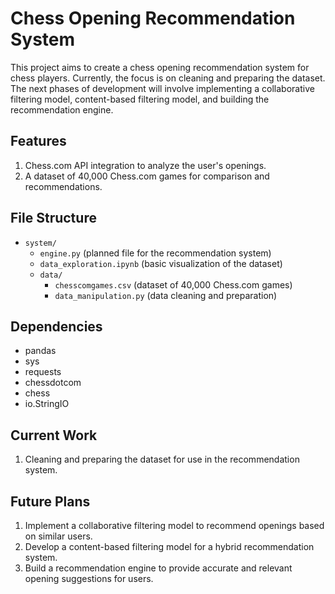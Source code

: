 # Chess Opening Recommendation System

This project aims to create a chess opening recommendation system for chess players. Currently, the focus is on cleaning and preparing the dataset. The next phases of development will involve implementing a collaborative filtering model, content-based filtering model, and building the recommendation engine.

## Features

1. Chess.com API integration to analyze the user's openings.
2. A dataset of 40,000 Chess.com games for comparison and recommendations.

## File Structure

- `system/`
    - `engine.py` (planned file for the recommendation system)
    - `data_exploration.ipynb` (basic visualization of the dataset)
    - `data/`
        - `chesscomgames.csv` (dataset of 40,000 Chess.com games)
        - `data_manipulation.py` (data cleaning and preparation)

## Dependencies

- pandas
- sys
- requests
- chessdotcom
- chess
- io.StringIO

## Current Work

1. Cleaning and preparing the dataset for use in the recommendation system.

## Future Plans

1. Implement a collaborative filtering model to recommend openings based on similar users.
2. Develop a content-based filtering model for a hybrid recommendation system.
3. Build a recommendation engine to provide accurate and relevant opening suggestions for users.
